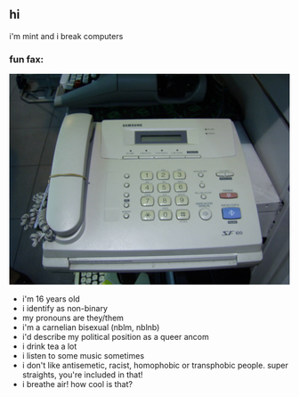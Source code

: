 ## hi

i'm mint and i break computers

### fun fax:
![haha that's a funny fax](fax.jpg)
- i'm 16 years old
- i identify as non-binary
- my pronouns are they/them
- i'm a carnelian bisexual (nblm, nblnb)
- i'd describe my political position as a queer ancom
- i drink tea a lot
- i listen to some music sometimes
- i don't like antisemetic, racist, homophobic or transphobic people. super straights, you're included in that!
- i breathe air! how cool is that?
